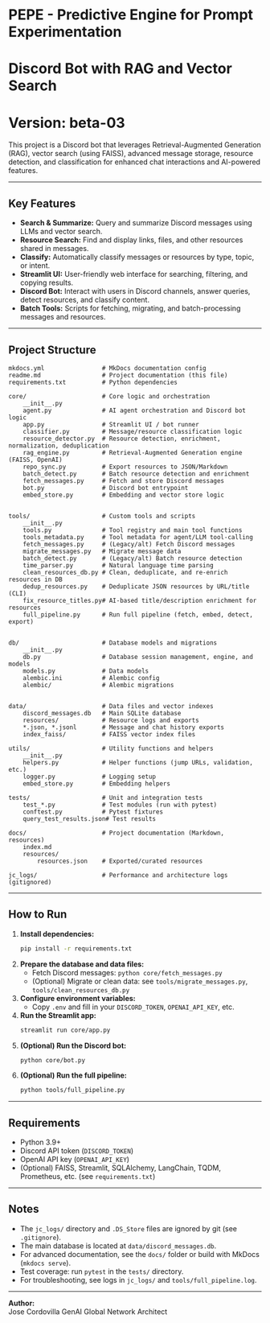 # PEPE - Predictive Engine for Prompt Experimentation
# Discord Bot with RAG and Vector Search
# Version: beta-03

This project is a Discord bot that leverages Retrieval-Augmented Generation (RAG), vector search (using FAISS), advanced message storage, resource detection, and classification for enhanced chat interactions and AI-powered features.

---

## Key Features

- **Search & Summarize:** Query and summarize Discord messages using LLMs and vector search.
- **Resource Search:** Find and display links, files, and other resources shared in messages.
- **Classify:** Automatically classify messages or resources by type, topic, or intent.
- **Streamlit UI:** User-friendly web interface for searching, filtering, and copying results.
- **Discord Bot:** Interact with users in Discord channels, answer queries, detect resources, and classify content.
- **Batch Tools:** Scripts for fetching, migrating, and batch-processing messages and resources.

---

## Project Structure
```
mkdocs.yml                # MkDocs documentation config
readme.md                 # Project documentation (this file)
requirements.txt          # Python dependencies

core/                     # Core logic and orchestration
    __init__.py
    agent.py              # AI agent orchestration and Discord bot logic
    app.py                # Streamlit UI / bot runner
    classifier.py         # Message/resource classification logic
    resource_detector.py  # Resource detection, enrichment, normalization, deduplication
    rag_engine.py         # Retrieval-Augmented Generation engine (FAISS, OpenAI)
    repo_sync.py          # Export resources to JSON/Markdown
    batch_detect.py       # Batch resource detection and enrichment
    fetch_messages.py     # Fetch and store Discord messages
    bot.py                # Discord bot entrypoint
    embed_store.py        # Embedding and vector store logic


tools/                    # Custom tools and scripts
    __init__.py
    tools.py              # Tool registry and main tool functions
    tools_metadata.py     # Tool metadata for agent/LLM tool-calling
    fetch_messages.py     # (Legacy/alt) Fetch Discord messages
    migrate_messages.py   # Migrate message data
    batch_detect.py       # (Legacy/alt) Batch resource detection
    time_parser.py        # Natural language time parsing
    clean_resources_db.py # Clean, deduplicate, and re-enrich resources in DB
    dedup_resources.py    # Deduplicate JSON resources by URL/title (CLI)
    fix_resource_titles.py# AI-based title/description enrichment for resources
    full_pipeline.py      # Run full pipeline (fetch, embed, detect, export)


db/                       # Database models and migrations
    __init__.py
    db.py                 # Database session management, engine, and models
    models.py             # Data models
    alembic.ini           # Alembic config
    alembic/              # Alembic migrations


data/                     # Data files and vector indexes
    discord_messages.db   # Main SQLite database
    resources/            # Resource logs and exports
    *.json, *.jsonl       # Message and chat history exports
    index_faiss/          # FAISS vector index files

utils/                    # Utility functions and helpers
    __init__.py
    helpers.py            # Helper functions (jump URLs, validation, etc.)
    logger.py             # Logging setup
    embed_store.py        # Embedding helpers

tests/                    # Unit and integration tests
    test_*.py             # Test modules (run with pytest)
    conftest.py           # Pytest fixtures
    query_test_results.json# Test results

docs/                     # Project documentation (Markdown, resources)
    index.md
    resources/
        resources.json    # Exported/curated resources

jc_logs/                  # Performance and architecture logs (gitignored)
```

---

## How to Run

1. **Install dependencies:**
   ```sh
   pip install -r requirements.txt
   ```
2. **Prepare the database and data files:**
   - Fetch Discord messages: `python core/fetch_messages.py`
   - (Optional) Migrate or clean data: see `tools/migrate_messages.py`, `tools/clean_resources_db.py`
3. **Configure environment variables:**
   - Copy `.env` and fill in your `DISCORD_TOKEN`, `OPENAI_API_KEY`, etc.
4. **Run the Streamlit app:**
   ```sh
   streamlit run core/app.py
   ```
5. **(Optional) Run the Discord bot:**
   ```sh
   python core/bot.py
   ```
6. **(Optional) Run the full pipeline:**
   ```sh
   python tools/full_pipeline.py
   ```

---

## Requirements

- Python 3.9+
- Discord API token (`DISCORD_TOKEN`)
- OpenAI API key (`OPENAI_API_KEY`)
- (Optional) FAISS, Streamlit, SQLAlchemy, LangChain, TQDM, Prometheus, etc. (see `requirements.txt`)

---

## Notes

- The `jc_logs/` directory and `.DS_Store` files are ignored by git (see `.gitignore`).
- The main database is located at `data/discord_messages.db`.
- For advanced documentation, see the `docs/` folder or build with MkDocs (`mkdocs serve`).
- Test coverage: run `pytest` in the `tests/` directory.
- For troubleshooting, see logs in `jc_logs/` and `tools/full_pipeline.log`.

---

**Author:**  
Jose Cordovilla
GenAI Global Network Architect